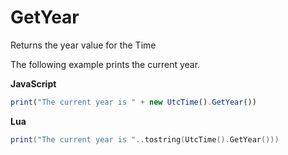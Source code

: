 # GetYear

Returns the year value for the Time

The following example prints the current year.

**JavaScript**
```js
print("The current year is " + new UtcTime().GetYear())
```

**Lua**
```lua
print("The current year is "..tostring(UtcTime().GetYear()))
```